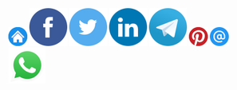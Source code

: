 <div class="c-base-cheatsheet__share">
						<div class="c-base-share c-base-cheatsheet__network" data-balloon="Share
							on Facebook" data-balloon-pos="up" data-balloon-type="mini">
							<a title="Voltar ao Início"
								href="https://jornada-seja-grato-araguaci.vercel.app/"><img
									class="c-base-share__image" src="./images/BaseShare/home.png"></a>
							<a title="Compatilhe no Facebook"
								href="https://www.facebook.com/sharer/sharer.php?u=https://jornada-seja-grato-araguaci.vercel.app/"><img
									class="c-base-share__image" src="./images/BaseShare/facebook.svg"></a>
							<a title="Compatilhe no Twitter"
								href="https://twitter.com/intent/tweet?url=https://jornada-seja-grato-araguaci.vercel.app/&text=SEJA%20GRATO%0AFATOS%20ESQUECIDOS%0ABREVE%20JORNADA%20DE%20200%20ANOS"><img
									class="c-base-share__image" src="./images/BaseShare/twitter.svg"></a>
							<a title="Compatilhe no Linkedin"
								href="https://www.linkedin.com/shareArticle?mini=true&url=https://jornada-seja-grato-araguaci.vercel.app/">
								<img class="c-base-share__image"
									src="./images/BaseShare/linkedin.svg"></a>
							<a title="Compatilhe no Telegram"
								href="https://telegram.me/share/url?url=https://jornada-seja-grato-araguaci.vercel.app/&text=SEJA%20GRATO%0AFATOS%20ESQUECIDOS%0ABREVE%20JORNADA%20DE%20200%20ANOS"><img
									class="c-base-share__image" src="./images/BaseShare/telegram.svg"></a>
							<a title="Compatilhe no Pinterest"
								href="https://pinterest.com/pin/create/button/?url=https://jornada-seja-grato-araguaci.vercel.app/&media=&description=SEJA%20GRATO%0AFATOS%20ESQUECIDOS%0ABREVE%20JORNADA%20DE%20200%20ANOS"><img
									class="c-base-share__image" src="./images/BaseShare/pinterest.png"></a>
							<a title="Compatilhe por Email"
								href="mailto:info@example.com?&subject=&cc=&bcc=&body=https://jornada-seja-grato-araguaci.vercel.app/%0ASEJA%20GRATO%0AFATOS%20ESQUECIDOS%0ABREVE%20JORNADA%20DE%20200%20ANOS"><img
									class="c-base-share__image" src="./images/BaseShare/email.png"></a>
							<a title="Compatilhe no Whatsapp"
								href="https://api.whatsapp.com/send?phone=&text=SEJA%20GRATO%20-%20FATOS%20ESQUECIDOS%20-%20BREVE%20JORNADA%20DE%20200%20ANOS%20https://jornada-seja-grato-araguaci.vercel.app/"><img
									class="c-base-share__image" src="./images/BaseShare/whatsapp.svg"></a>
						</div>
					</div>